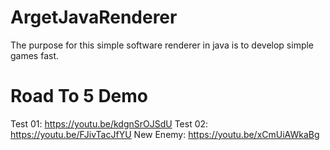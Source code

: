 # ArgetJavaRenderer
The purpose for this simple software renderer in java is to develop simple games fast.

# Road To 5 Demo
Test 01: https://youtu.be/kdgnSrOJSdU
Test 02: https://youtu.be/FJivTacJfYU
New Enemy: https://youtu.be/xCmUiAWkaBg
